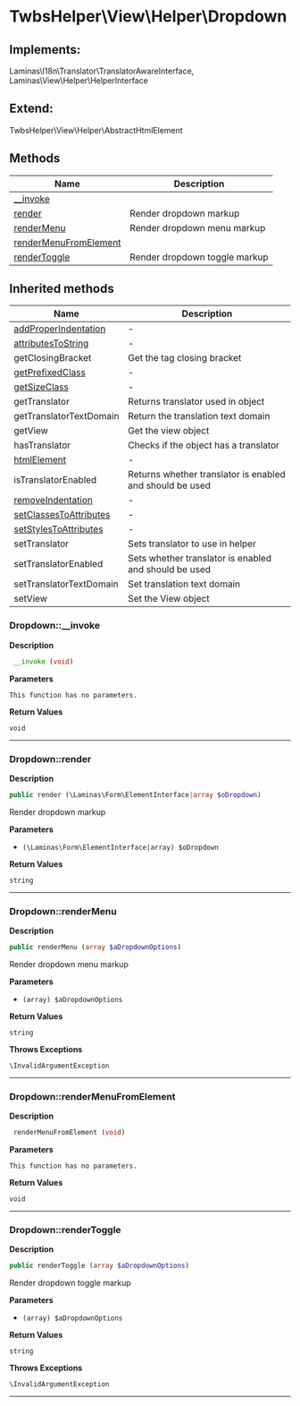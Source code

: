 # TwbsHelper\View\Helper\Dropdown  



## Implements:
Laminas\I18n\Translator\TranslatorAwareInterface, Laminas\View\Helper\HelperInterface

## Extend:

TwbsHelper\View\Helper\AbstractHtmlElement

## Methods

| Name | Description |
|------|-------------|
|[__invoke](#dropdown__invoke)||
|[render](#dropdownrender)|Render dropdown markup|
|[renderMenu](#dropdownrendermenu)|Render dropdown menu markup|
|[renderMenuFromElement](#dropdownrendermenufromelement)||
|[renderToggle](#dropdownrendertoggle)|Render dropdown toggle markup|

## Inherited methods

| Name | Description |
|------|-------------|
| [addProperIndentation](https://secure.php.net/manual/en/twbshelper\view\helper\abstracthtmlelement.addproperindentation.php) | - |
| [attributesToString](https://secure.php.net/manual/en/twbshelper\view\helper\abstracthtmlelement.attributestostring.php) | - |
|getClosingBracket|Get the tag closing bracket|
| [getPrefixedClass](https://secure.php.net/manual/en/twbshelper\view\helper\abstracthtmlelement.getprefixedclass.php) | - |
| [getSizeClass](https://secure.php.net/manual/en/twbshelper\view\helper\abstracthtmlelement.getsizeclass.php) | - |
|getTranslator|Returns translator used in object|
|getTranslatorTextDomain|Return the translation text domain|
|getView|Get the view object|
|hasTranslator|Checks if the object has a translator|
| [htmlElement](https://secure.php.net/manual/en/twbshelper\view\helper\abstracthtmlelement.htmlelement.php) | - |
|isTranslatorEnabled|Returns whether translator is enabled and should be used|
| [removeIndentation](https://secure.php.net/manual/en/twbshelper\view\helper\abstracthtmlelement.removeindentation.php) | - |
| [setClassesToAttributes](https://secure.php.net/manual/en/twbshelper\view\helper\abstracthtmlelement.setclassestoattributes.php) | - |
| [setStylesToAttributes](https://secure.php.net/manual/en/twbshelper\view\helper\abstracthtmlelement.setstylestoattributes.php) | - |
|setTranslator|Sets translator to use in helper|
|setTranslatorEnabled|Sets whether translator is enabled and should be used|
|setTranslatorTextDomain|Set translation text domain|
|setView|Set the View object|



### Dropdown::__invoke  

**Description**

```php
 __invoke (void)
```

 

 

**Parameters**

`This function has no parameters.`

**Return Values**

`void`


<hr />


### Dropdown::render  

**Description**

```php
public render (\Laminas\Form\ElementInterface|array $oDropdown)
```

Render dropdown markup 

 

**Parameters**

* `(\Laminas\Form\ElementInterface|array) $oDropdown`

**Return Values**

`string`




<hr />


### Dropdown::renderMenu  

**Description**

```php
public renderMenu (array $aDropdownOptions)
```

Render dropdown menu markup 

 

**Parameters**

* `(array) $aDropdownOptions`

**Return Values**

`string`




**Throws Exceptions**


`\InvalidArgumentException`


<hr />


### Dropdown::renderMenuFromElement  

**Description**

```php
 renderMenuFromElement (void)
```

 

 

**Parameters**

`This function has no parameters.`

**Return Values**

`void`


<hr />


### Dropdown::renderToggle  

**Description**

```php
public renderToggle (array $aDropdownOptions)
```

Render dropdown toggle markup 

 

**Parameters**

* `(array) $aDropdownOptions`

**Return Values**

`string`




**Throws Exceptions**


`\InvalidArgumentException`


<hr />

